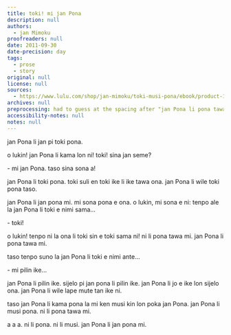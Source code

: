 ```yaml
---
title: toki! mi jan Pona
description: null
authors:
  - jan Mimoku
proofreaders: null
date: 2011-09-30
date-precision: day
tags:
  - prose
  - story
original: null
license: null
sources:
  - https://www.lulu.com/shop/jan-mimoku/toki-musi-pona/ebook/product-17470545.html
archives: null
preprocessing: had to guess at the spacing after "jan Pona li pona tawa mi."
accessibility-notes: null
notes: null
---
```


jan Pona li jan pi toki pona.

o lukin! jan Pona li kama lon ni! toki! sina jan seme?

\- mi jan Pona. taso sina sona a!



jan Pona li toki pona. toki suli en toki ike li ike tawa ona. jan Pona li wile toki pona taso.

jan Pona li jan pona mi. mi sona pona e ona. o lukin, mi sona e ni: tenpo ale la jan Pona li toki e nimi sama...

\- toki!



o lukin! tenpo ni la ona li toki sin e toki sama ni! ni li pona tawa mi. jan Pona li pona tawa mi.



taso tenpo suno la jan Pona li toki e nimi ante...

\- mi pilin ike...



jan Pona li pilin ike. sijelo pi jan pona li pilin ike. jan Pona li jo e ike lon sijelo ona. jan Pona li wile lape mute tan ike ni.



taso jan Pona li kama pona la mi ken musi kin lon poka jan Pona. jan Pona li musi pona. ni li pona tawa mi.



a a a. ni li pona. ni li musi. jan Pona li jan pona mi.
